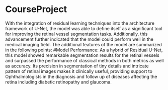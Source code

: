 # CourseProject
With the integration of residual learning techniques into the architecture framework 
of U-Net, the model was able to define itself as a significant tool for improving the 
retinal vessel segmentation tasks. Additionally, this advancement further indicated 
that the model could perform well in the medical imaging field. The additional 
features of the model are summarized in the following points: 
#Model Performance: 
As a hybrid of Residual U-Net, this model showed remarkable 
segmentation results for the retinal vessels and surpassed the performance of 
classical methods in both metrics as well as accuracy. Its precision in segmentation 
of tiny details and intricate pattern of retinal images makes it clinically useful, 
providing support to Ophthalmologists in the diagnosis and follow up of diseases 
affecting the retina including diabetic retinopathy and glaucoma.
